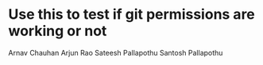 # Use this to test if git permissions are working or not

Arnav Chauhan
Arjun Rao
Sateesh Pallapothu
Santosh Pallapothu
